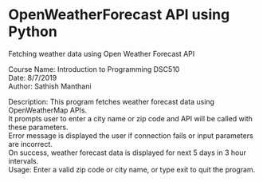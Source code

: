 # OpenWeatherForecast API using Python  
 Fetching weather data using Open Weather Forecast API  

Course Name: Introduction to Programming DSC510  
Date: 8/7/2019  
Author: Sathish Manthani  

Description: This program fetches weather forecast data using OpenWeatherMap APIs.  
               It prompts user to enter a city name or zip code and API will be called with these parameters.  
               Error message is displayed the user if connection fails or input parameters are incorrect.  
               On success, weather forecast data is displayed for next 5 days in 3 hour intervals.  
Usage: Enter a valid zip code or city name, or type exit to quit the program.  
